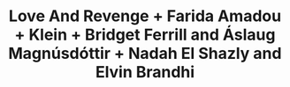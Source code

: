 ---
layout: post
category: concert
title: Love And Revenge + Farida Amadou + Klein + Bridget Ferrill and Áslaug Magnúsdóttir + Nadah El Shazly and Elvin Brandhi
artists: 
- Love And Revenge
- Farida Amadou
- Klein
- Bridget Ferrill
- Áslaug Magnúsdóttir
- Nadah El Shazly
- Elvin Brandhi
place: 
- La Dynamo de Pantin
country: France
city: Pantin
---